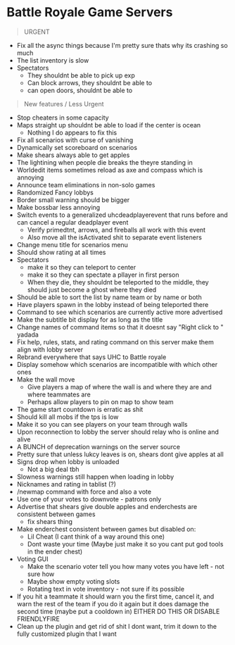 # Battle Royale Game Servers

> URGENT

- Fix all the async things because I'm pretty sure thats why its crashing so much
- The list inventory is slow
- Spectators
  - They shouldnt be able to pick up exp
  - Can block arrows, they shouldnt be able to
  - can open doors, shouldnt be able to

> New features / Less Urgent

- Stop cheaters in some capacity
- Maps straight up shouldnt be able to load if the center is ocean
  - Nothing I do appears to fix this
- Fix all scenarios with curse of vanishing
- Dynamically set scoreboard on scenarios
- Make shears always able to get apples
- The lightining when people die breaks the theyre standing in
- Worldedit items sometimes reload as axe and compass which is annoying
- Announce team eliminations in non-solo games
- Randomized Fancy lobbys
- Border small warning should be bigger
- Make bossbar less annoying
- Switch events to a generalized uhcdeadplayerevent that runs before and can cancel a regular deadplayer event
  - Verify primedtnt, arrows, and fireballs all work with this event
  - Also move all the isActivated shit to separate event listeners
- Change menu title for scenarios menu
- Should show rating at all times
- Spectators
  - make it so they can teleport to center
  - make it so they can spectate a pllayer in first person
  - When they die, they shouldnt be teleported to the middle, they should just become a ghost where they died
- Should be able to sort the list by name team or by name or both
- Have players spawn in the lobby instead of being teleported there
- Command to see which scenarios are currently active more advertised
- Make the subtitle bit display for as long as the title
- Change names of command items so that it doesnt say "Right click to " yadada
- Fix help, rules, stats, and rating command on this server make them align with lobby server
- Rebrand everywhere that says UHC to Battle royale
- Display somehow which scenarios are incompatible with which other ones
- Make the wall move
  - Give players a map of where the wall is and where they are and where teammates are
  - Perhaps allow players to pin on map to show team
- The game start countdown is erratic as shit
- Should kill all mobs if the tps is low
- Make it so you can see players on your team through walls
- Upon reconnection to lobby the server should relay who is online and alive
- A BUNCH of deprecation warnings on the server source
- Pretty sure that unless lukcy leaves is on, shears dont give apples at all
- Signs drop when lobby is unloaded
  - Not a big deal tbh
- Slowness warnings still happen when loading in lobby
- Nicknames and rating in tablist (?)
- /newmap command with force and also a vote
- Use one of your votes to downvote - patrons only
- Advertise that shears give double apples and enderchests are consistent between games
  - fix shears thing
- Make enderchest consistent between games but disabled on:
  - Lil Cheat (I cant think of a way around this one)
  - Dont waste your time (Maybe just make it so you cant put god tools in the ender chest)
- Voting GUI
  - Make the scenario voter tell you how many votes you have left - not sure how
  - Maybe show empty voting slots
  - Rotating text in vote inventory - not sure if its possible
- If you hit a teammate it should warn you the first time, cancel it, and warn the rest of the team if you do it again but it does damage the second time (maybe put a cooldown in) EITHER DO THIS OR DISABLE FRIENDLYFIRE
- Clean up the plugin and get rid of shit I dont want, trim it down to the fully customized plugin that I want
